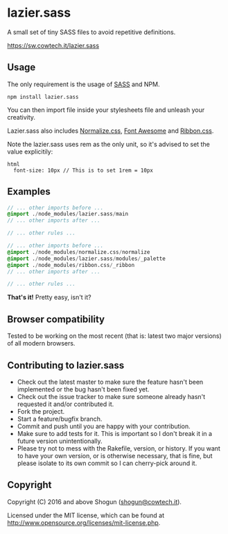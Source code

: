 # lazier.sass

A small set of tiny SASS files to avoid repetitive definitions.

https://sw.cowtech.it/lazier.sass

## Usage

The only requirement is the usage of [SASS](http://sass-lang.com/) and NPM.

~~~
npm install lazier.sass
~~~
 
You can then import file inside your stylesheets file and unleash your creativity.

Lazier.sass also includes [Normalize.css](https://necolas.github.io/normalize.css/), [Font Awesome](http://fontawesome.io/) and [Ribbon.css](https://sw.cowtech.it/ribbon.css).

Note the lazier.sass uses rem as the only unit, so it's advised to set the value explicitily:

~~~
html
  font-size: 10px // This is to set 1rem = 10px
~~~

## Examples

~~~sass
// ... other imports before ...
@import ./node_modules/lazier.sass/main
// ... other imports after ...

// ... other rules ...
~~~

~~~sass
// ... other imports before ...
@import ./node_modules/normalize.css/normalize
@import ./node_modules/lazier.sass/modules/_palette
@import ./node_modules/ribbon.css/_ribbon
// ... other imports after ...

// ... other rules ...
~~~

**That's it!** Pretty easy, isn't it?

## Browser compatibility

Tested to be working on the most recent (that is: latest two major versions) of all modern browsers.

## Contributing to lazier.sass

* Check out the latest master to make sure the feature hasn't been implemented or the bug hasn't been fixed yet.
* Check out the issue tracker to make sure someone already hasn't requested it and/or contributed it.
* Fork the project.
* Start a feature/bugfix branch.
* Commit and push until you are happy with your contribution.
* Make sure to add tests for it. This is important so I don't break it in a future version unintentionally.
* Please try not to mess with the Rakefile, version, or history. If you want to have your own version, or is otherwise necessary, that is fine, but please isolate to its own commit so I can cherry-pick around it.

## Copyright

Copyright (C) 2016 and above Shogun (shogun@cowtech.it).

Licensed under the MIT license, which can be found at http://www.opensource.org/licenses/mit-license.php.
